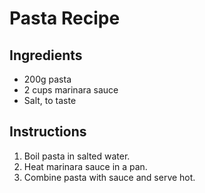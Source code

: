 # Pasta Recipe

## Ingredients
- 200g pasta
- 2 cups marinara sauce
- Salt, to taste

## Instructions
1. Boil pasta in salted water.
2. Heat marinara sauce in a pan.
3. Combine pasta with sauce and serve hot.

